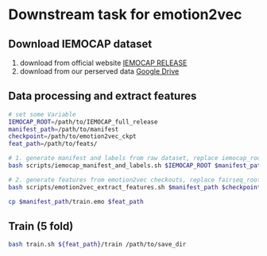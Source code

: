 # Downstream task for emotion2vec

## Download IEMOCAP dataset
1. download from official website [IEMOCAP RELEASE](https://docs.google.com/forms/d/e/1FAIpQLScBecgI2K5bFTrXi_-05IYSSwOcqL5mX7dh57xcJV1m_NoznA/viewform?usp=sf_link)
2. download from our perserved data [Google Drive](TODO)

## Data processing and extract features
```bash
# set some Variable
IEMOCAP_ROOT=/path/to/IEMOCAP_full_release
manifest_path=/path/to/manifest
checkpoint=/path/to/emotion2vec_ckpt
feat_path=/path/to/feats/

# 1. generate manifest and labels from raw dataset, replace iemocap_root and output_path
bash scripts/iemocap_manifest_and_labels.sh $IEMOCAP_ROOT $manifest_path

# 2. generate features from emotion2vec checkouts, replace fairseq_root
bash scripts/emotion2vec_extract_features.sh $manifest_path $checkpoint $feat_path

cp $manifest_path/train.emo $feat_path
```

## Train (5 fold)
```bash
bash train.sh ${feat_path}/train /path/to/save_dir
```